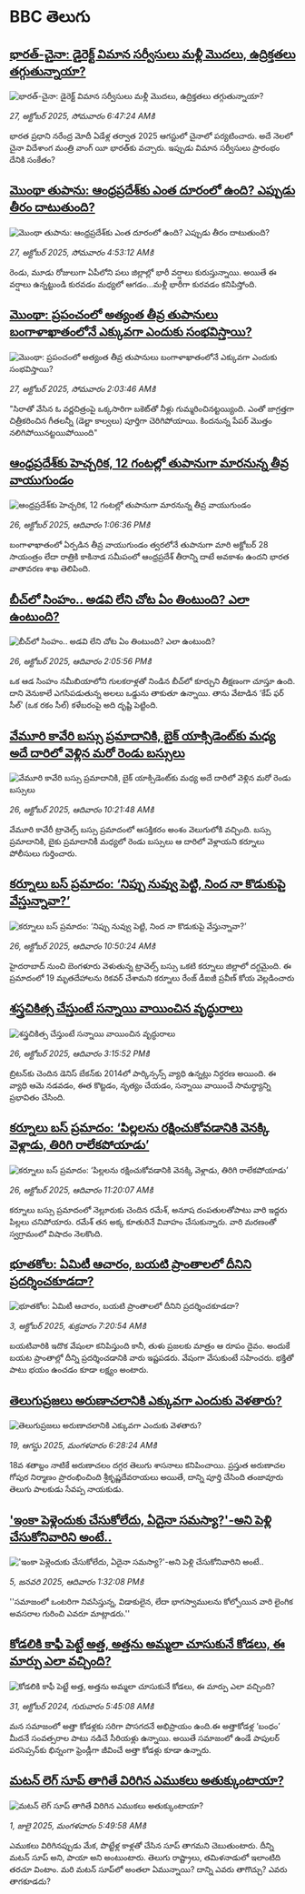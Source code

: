 # BBC తెలుగు## [భారత్-చైనా: డైరెక్ట్ విమాన సర్వీసులు మళ్లీ మొదలు, ఉద్రిక్తతలు తగ్గుతున్నాయా? ](https://www.bbc.com/telugu/articles/cdjrxzddjg3o?at_medium=RSS&at_campaign=rss?at_campaign=githubrss)![భారత్-చైనా: డైరెక్ట్ విమాన సర్వీసులు మళ్లీ మొదలు, ఉద్రిక్తతలు తగ్గుతున్నాయా? ](https://ichef.bbci.co.uk/ace/ws/240/cpsprodpb/2734/live/c1b28ea0-b2fd-11f0-acc3-1d368c3eeffb.jpg)_27, అక్టోబర్ 2025, సోమవారం 6:47:24 AMకి_భారత ప్రధాని నరేంద్ర మోదీ ఏడేళ్ల తర్వాత 2025 ఆగస్టులో చైనాలో పర్యటించారు. అదే నెలలో చైనా విదేశాంగ మంత్రి వాంగ్ యీ భారత్‌కు వచ్చారు. ఇప్పుడు విమాన సర్వీసులు ప్రారంభం దేనికి సంకేతం?## [మొంథా తుపాను: ఆంధ్రప్రదేశ్‌కు ఎంత దూరంలో ఉంది? ఎప్పుడు తీరం దాటుతుంది?](https://www.bbc.com/telugu/articles/cql9024kkz9o?at_medium=RSS&at_campaign=rss?at_campaign=githubrss)![మొంథా తుపాను: ఆంధ్రప్రదేశ్‌కు ఎంత దూరంలో ఉంది? ఎప్పుడు తీరం దాటుతుంది?](https://ichef.bbci.co.uk/ace/ws/240/cpsprodpb/3523/live/0f24c040-b2ef-11f0-8041-a57b480f3417.jpg)_27, అక్టోబర్ 2025, సోమవారం 4:53:12 AMకి_రెండు, మూడు రోజులుగా ఏపీలోని పలు జిల్లాల్లో భారీ వర్షాలు కురుస్తున్నాయి. అయితే ఈ వర్షాలు ఉన్నట్టుండి కురవడం మధ్యలో ఆగడం...మళ్లీ భారీగా కురవడం కనిపిస్తోంది.## [మొంథా: ప్రపంచంలో అత్యంత తీవ్ర తుపానులు బంగాళాఖాతంలోనే ఎక్కువగా ఎందుకు సంభవిస్తాయి?](https://www.bbc.com/telugu/articles/cpq1ne14l17o?at_medium=RSS&at_campaign=rss?at_campaign=githubrss)![మొంథా: ప్రపంచంలో అత్యంత తీవ్ర తుపానులు బంగాళాఖాతంలోనే ఎక్కువగా ఎందుకు సంభవిస్తాయి?](https://ichef.bbci.co.uk/ace/ws/240/cpsprodpb/780a/live/39cc9330-b2d2-11f0-aecd-7ba804fd8eb6.jpg)_27, అక్టోబర్ 2025, సోమవారం 2:03:46 AMకి_"సిరాతో వేసిన ఓ వర్ణచిత్రంపై ఒక్కసారిగా బకెట్‌తో నీళ్లు గుమ్మరించినట్టయ్యింది. ఎంతో జాగ్రత్తగా చిత్రీకరించిన గీతలన్నీ (డెల్టా కాల్వలు) పూర్తిగా చెరిగిపోయాయి. కిందనున్న పేపర్ మొత్తం నలిగిపోయినట్టయిపోయింది"## [ఆంధ్రప్రదేశ్‌కు హెచ్చరిక, 12 గంటల్లో తుపానుగా మారనున్న  తీవ్ర వాయుగుండం](https://www.bbc.com/telugu/articles/cd04v5y2m9ro?at_medium=RSS&at_campaign=rss?at_campaign=githubrss)![ఆంధ్రప్రదేశ్‌కు హెచ్చరిక, 12 గంటల్లో తుపానుగా మారనున్న  తీవ్ర వాయుగుండం](https://ichef.bbci.co.uk/ace/ws/240/cpsprodpb/c35f/live/48a696c0-b26a-11f0-aa13-0b0479f6f42a.jpg)_26, అక్టోబర్ 2025, ఆదివారం 1:06:36 PMకి_బంగాళాఖాతంలో ఏర్పడిన తీవ్ర వాయుగుండం త్వరలోనే తుపానుగా మారి అక్టోబర్ 28 సాయంత్రం లేదా రాత్రికి కాకినాడ సమీపంలో ఆంధ్రప్రదేశ్ తీరాన్ని దాటే అవకాశం ఉందని భారత వాతావరణ శాఖ తెలిపింది.## [బీచ్‌లో సింహం.. అడవి లేని చోట ఏం తింటుంది? ఎలా ఉంటుంది?](https://www.bbc.com/telugu/articles/cvgml33rkzvo?at_medium=RSS&at_campaign=rss?at_campaign=githubrss)![బీచ్‌లో సింహం.. అడవి లేని చోట ఏం తింటుంది? ఎలా ఉంటుంది?](https://ichef.bbci.co.uk/ace/ws/240/cpsprodpb/bdff/live/f205d830-a981-11f0-aadf-67089d83f70a.jpg)_26, అక్టోబర్ 2025, ఆదివారం 2:05:56 PMకి_ఒక ఆడ సింహం నమీబియాలోని గులకరాళ్లతో నిండిన  బీచ్‌లో కూర్చుని తీక్షణంగా చూస్తూ ఉంది. దాని వెనుకాలే ఎగసిపడుతున్న అలలు ఒడ్డును తాకుతూ ఉన్నాయి.
తాను వేటాడిన ‘కేప్ ఫర్ సీల్’ (ఒక రకం సీల్‌) కళేబరంపై అది దృష్టి పెట్టింది.## [వేమూరి కావేరి బస్సు ప్రమాదానికి, బైక్ యాక్సిడెంట్‌కు మధ్య అదే దారిలో వెళ్లిన మరో రెండు బస్సులు](https://www.bbc.com/telugu/articles/c04gewygn3xo?at_medium=RSS&at_campaign=rss?at_campaign=githubrss)![వేమూరి కావేరి బస్సు ప్రమాదానికి, బైక్ యాక్సిడెంట్‌కు మధ్య అదే దారిలో వెళ్లిన మరో రెండు బస్సులు](https://ichef.bbci.co.uk/ace/ws/240/cpsprodpb/922f/live/757256f0-b254-11f0-88ff-0fffddb748dd.png)_26, అక్టోబర్ 2025, ఆదివారం 10:21:48 AMకి_వేమూరి కావేరీ ట్రావెల్స్ బస్సు ప్రమాదంలో ఆసక్తికరం అంశం వెలుగులోకి వచ్చింది.  బస్సు ప్రమాదానికి, బైకు ప్రమాదానికీ మధ్యలో రెండు బస్సులు ఆ దారిలో వెళ్లాయని కర్నూలు  పోలీసులు గుర్తించారు.## [కర్నూలు బస్ ప్రమాదం: ‘నిప్పు నువ్వు పెట్టి, నింద నా కొడుకుపై వేస్తున్నావా?’](https://www.bbc.com/telugu/articles/cjr0nr4q5z3o?at_medium=RSS&at_campaign=rss?at_campaign=githubrss)![కర్నూలు బస్ ప్రమాదం: ‘నిప్పు నువ్వు పెట్టి, నింద నా కొడుకుపై వేస్తున్నావా?’](https://ichef.bbci.co.uk/ace/ws/240/cpsprodpb/2d46/live/6653eb40-b257-11f0-b2a1-6f537f66f9aa.png)_26, అక్టోబర్ 2025, ఆదివారం 10:50:24 AMకి_హైదరాబాద్ నుంచి బెంగళూరు వెళుతున్న ట్రావెల్స్ బస్సు ఒకటి కర్నూలు జిల్లాలో దగ్ధమైంది.
ఈ ప్రమాదంలో 19 మృతదేహాలను రికవర్ చేశామని కర్నూలు రేంజ్ డీఐజీ ప్రవీణ్ కోయ వెల్లడించారు## [శస్త్రచికిత్స చేస్తుంటే సన్నాయి వాయించిన వృద్ధురాలు](https://www.bbc.com/telugu/articles/cvgw4x28lx4o?at_medium=RSS&at_campaign=rss?at_campaign=githubrss)![శస్త్రచికిత్స చేస్తుంటే సన్నాయి వాయించిన వృద్ధురాలు](https://ichef.bbci.co.uk/ace/ws/240/cpsprodpb/2f4b/live/1bec4da0-b27e-11f0-b2a1-6f537f66f9aa.png)_26, అక్టోబర్ 2025, ఆదివారం 3:15:52 PMకి_బ్రిటన్‌కు చెందిన డెనిస్ బేకన్‌కు 2014లో పార్కిన్సన్స్ వ్యాధి ఉన్నట్లు నిర్ధరణ అయింది. ఈ వ్యాధి ఆమె నడవడం, ఈత కొట్టడం, నృత్యం చేయడం, సన్నాయి వాయించే సామర్థ్యాన్ని ప్రభావితం చేసింది.## [కర్నూలు బస్ ప్రమాదం: ‘పిల్లలను రక్షించుకోవడానికి వెనక్కి వెళ్లాడు, తిరిగి రాలేకపోయాడు’](https://www.bbc.com/telugu/articles/c4gj3g07xq3o?at_medium=RSS&at_campaign=rss?at_campaign=githubrss)![కర్నూలు బస్ ప్రమాదం: ‘పిల్లలను రక్షించుకోవడానికి వెనక్కి వెళ్లాడు, తిరిగి రాలేకపోయాడు’](https://ichef.bbci.co.uk/ace/ws/240/cpsprodpb/f190/live/9365ef50-b259-11f0-b2a1-6f537f66f9aa.png)_26, అక్టోబర్ 2025, ఆదివారం 11:20:07 AMకి_కర్నూలు బస్సు ప్రమాదంలో నెల్లూరుకు చెందిన రమేశ్‌, అనూష దంపతులతోపాటు వారి ఇద్దరు పిల్లలు చనిపోయారు. రమేశ్ తన అక్క కూతురినే వివాహం చేసుకున్నారు. వారి మరణంతో స్వగ్రామంలో విషాదం నెలకొంది.## [భూతకోల: ఏమిటీ ఆచారం, బయటి ప్రాంతాలలో దీనిని ప్రదర్శించకూడదా?](https://www.bbc.com/telugu/articles/cr5qjnvzg7no?at_medium=RSS&at_campaign=rss?at_campaign=githubrss)![భూతకోల: ఏమిటీ ఆచారం, బయటి ప్రాంతాలలో దీనిని ప్రదర్శించకూడదా?](https://ichef.bbci.co.uk/ace/ws/240/cpsprodpb/c56a/live/c8838e90-9f8f-11f0-b741-177e3e2c2fc7.jpg)_3, అక్టోబర్ 2025, శుక్రవారం 7:20:54 AMకి_బయటివారికి ఇదొక వేషంలా కనిపిస్తుంది కానీ, తుళు ప్రజలకు మాత్రం ఆ రూపం దైవం. అందుకే బయట ప్రాంతాల్లో దీన్ని ప్రదర్శించడానికి వారు ఇష్టపడరు. వేషంగా వేసుకుంటే సహించరు. భక్తితో పాటు భయం ఉంచడం కూడా లక్ష్యం అంటారు.## [తెలుగుప్రజలు అరుణాచలానికి ఎక్కువగా ఎందుకు వెళతారు?](https://www.bbc.com/telugu/articles/c8jp32zrzxpo?at_medium=RSS&at_campaign=rss?at_campaign=githubrss)![తెలుగుప్రజలు అరుణాచలానికి ఎక్కువగా ఎందుకు వెళతారు?](https://ichef.bbci.co.uk/ace/ws/240/cpsprodpb/cf2d/live/01932bf0-7d85-11f0-98a0-956f61945264.jpg)_19, ఆగస్టు 2025, మంగళవారం 6:28:24 AMకి_18వ శతాబ్దం నాటికే అరుణాచలం దగ్గర తెలుగు శాసనాలు కనిపించాయి. ప్రస్తుత అరుణాచల గోపుర నిర్మాణం ప్రారంభించింది శ్రీకృష్ణదేవరాయలు అయితే, దాన్ని పూర్తి చేసింది తంజావూరు తెలుగు పాలకుడు సేవప్ప నాయకుడు.## ['ఇంకా పెళ్లెందుకు చేసుకోలేదు, ఏదైనా సమస్యా?'-అని పెళ్లి చేసుకోనివారిని అంటే..](https://www.bbc.com/telugu/articles/cgq1w3lz7yyo?at_medium=RSS&at_campaign=rss?at_campaign=githubrss)!['ఇంకా పెళ్లెందుకు చేసుకోలేదు, ఏదైనా సమస్యా?'-అని పెళ్లి చేసుకోనివారిని అంటే..](https://ichef.bbci.co.uk/ace/ws/240/cpsprodpb/f6de/live/72c94a60-cb3e-11ef-87df-d575b9a434a4.jpg)_5, జనవరి 2025, ఆదివారం 1:32:08 PMకి_''సమాజంలో ఒంటరిగా నివసిస్తున్న, విడాకులైన, లేదా భాగస్వాములను కోల్పోయిన వారి లైంగిక అవసరాల గురించి ఎవరూ మాట్లాడరు.''## [కోడలికి కాఫీ పెట్టే అత్త, అత్తను అమ్మలా చూసుకునే కోడలు, ఈ మార్పు ఎలా వచ్చింది?](https://www.bbc.com/telugu/articles/c1l41zl8el2o?at_medium=RSS&at_campaign=rss?at_campaign=githubrss)![కోడలికి కాఫీ పెట్టే అత్త, అత్తను అమ్మలా చూసుకునే కోడలు, ఈ మార్పు ఎలా వచ్చింది?](https://ichef.bbci.co.uk/ace/ws/240/cpsprodpb/2b61/live/9176a6d0-8b0e-11ef-a81b-b1eda9741da3.jpg)_31, అక్టోబర్ 2024, గురువారం 5:45:08 AMకి_మన సమాజంలో అత్తా కోడళ్లకు సరిగా పొసగదనే అభిప్రాయం ఉంది.ఈ అత్తాకోడళ్ల ‘బంధం’ మీదనే సంవత్సరాల పాటు నడిచే సీరియళ్లు ఉన్నాయి. అయితే సమాజంలో ఉండే పాపులర్ పరసెప్సన్‌కు భిన్నంగా ఫ్రెండ్లీగా జీవించే అత్తా కోడళ్లు కూడా ఉన్నారు.## [మటన్ లెగ్ సూప్ తాగితే విరిగిన ఎముకలు అతుక్కుంటాయా?](https://www.bbc.com/telugu/articles/c0l4g92j8kzo?at_medium=RSS&at_campaign=rss?at_campaign=githubrss)![మటన్ లెగ్ సూప్ తాగితే విరిగిన ఎముకలు అతుక్కుంటాయా?](https://ichef.bbci.co.uk/ace/ws/240/cpsprodpb/b31e/live/cce532c0-6d41-11f0-9462-bb509dc78127.jpg)_1, జులై 2025, మంగళవారం 5:49:58 AMకి_ఎముకలు విరిగినప్పుడు మేక, పొట్టేళ్ల కాళ్లతో చేసిన సూప్ తాగమని చెబుతుంటారు. దీన్ని మటన్ సూప్ అని, పాయా అని అంటుంటారు. తెలుగు రాష్ట్రాలు, తమిళనాడులో ఇలాంటిది తరచూ వింటాం. మరి మటన్ సూప్‌లో అంతలా ఏమున్నాయి? దాన్ని ఎవరు తాగొచ్చు? ఎవరు తాగకూడదు?